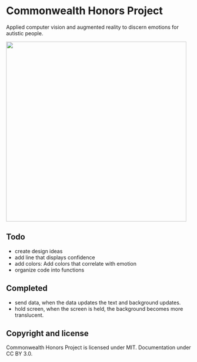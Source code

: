 # Commonwealth Honors Project
Applied computer vision and augmented reality to discern emotions for autistic people.

<img src="Demo_Final.gif"  height="490">  

## Todo
- create design ideas
- add line that displays confidence
- add colors: Add colors that correlate with emotion
- organize code into functions

## Completed
- send data, when the data updates the text and background updates.
- hold screen, when the screen is held, the background becomes more translucent.

## Copyright and license

Commonwealth Honors Project is licensed under MIT. Documentation under CC BY 3.0.
